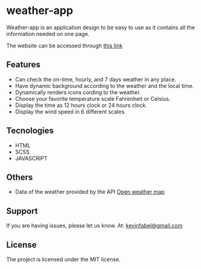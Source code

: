 # weather-app

Weather-app is an application design to be easy to use as it contains all the information needed on one page.

The website can be accessed through [this link](https://weather-visualiser.netlify.app/)

Features
--------

- Can check the on-time, hourly, and 7 days weather in any place. 
- Have dynamic background according to the weather and the local time.
- Dynamically renders icons cording to the weather.
- Choose your favorite temperature scale Fahrenheit or Celsius.
- Display the time as 12 hours clock or 24 hours clock.
- Display the wind speed in 6 different scales.

Tecnologies
-------

- HTML
- SCSS
- JAVASCRIPT

Others
-------

- Data of the weather provided by the API [Open weather map](https://openweathermap.org/)

Support
-------

If you are having issues, please let us know.
At: kevinfabel@gmail.com

License
-------

The project is licensed under the MIT license.
